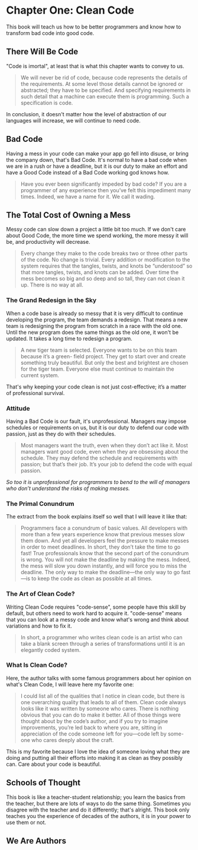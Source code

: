# Chapter One: Clean Code
This book will teach us how to be better programmers and know how to transform bad code into good code.

## There Will Be Code
"Code is imortal", at least that is what this chapter wants to convey to us.

> We will never be rid of code, because code represents the details of the requirements. At some level those details cannot be ignored or abstracted; they have to be specified. And specifying requirements in such detail that a machine can execute them is programming. Such a specification is code.

In conclusion, it doesn't matter how the level of abstraction of our languages will increase, we will continue to need code.


## Bad Code
Having a mess in your code can make your app go fell into disuse, or bring the company down, that's Bad Code.
It's normal to have a bad code when we are in a rush or have a deadline, but it is our duty to make an effort and have a Good Code instead of a Bad Code working god knows how.

> Have you ever been significantly impeded by bad code? If you are a programmer of any experience then you’ve felt this impediment many times. Indeed, we have a name for it. We call it wading.


## The Total Cost of Owning a Mess
Messy code can slow down a project a little bit too much. If we don't care about Good Code, the more time we spend working, the more messy it will be, and productivity will decrease.

> Every change they make to the code breaks two or three other parts of the code. No change is trivial. Every addition or modification to the system requires that the tangles, twists, and knots be “understood” so that more tangles, twists, and knots can be added. Over time the mess becomes so big and so deep and so tall, they can not clean it up. There is no way at all.

### The Grand Redesign in the Sky
When a code base is already so messy that it is very difficult to continue developing the program, the team demands a redesign. That means a new team is redesigning the program from scratch in a race with the old one. Until the new program does the same things as the old one, it won't be updated. It takes a long time to redesign a program.

> A new tiger team is selected. Everyone wants to be on this team because it’s a green- field project. They get to start over and create something truly beautiful. But only the best and brightest are chosen for the tiger team. Everyone else must continue to maintain the current system.

That's why keeping your code clean is not just cost-effective; it’s a matter of professional survival.

### Attitude
Having a Bad Code is our fault, it's unprofessional. Managers may impose schedules or requirements on us, but it is our duty to defend our code with passion, just as they do with their schedules.

> Most managers want the truth, even when they don’t act like it. Most managers want good code, even when they are obsessing about the schedule. They may defend the schedule and requirements with passion; but that’s their job. It’s your job to defend the code with equal passion.

*So too it is unprofessional for programmers to bend to the will of managers who don’t understand the risks of making messes.*

### The Primal Conundrum
The extract from the book explains itself so well that I will leave it like that:

> Programmers face a conundrum of basic values. All developers with more than a few years experience know that previous messes slow them down. And yet all developers feel the pressure to make messes in order to meet deadlines. In short, they don’t take the time to go fast! True professionals know that the second part of the conundrum is wrong. You will not make the deadline by making the mess. Indeed, the mess will slow you down instantly, and will force you to miss the deadline. The only way to make the deadline—the only way to go fast—is to keep the code as clean as possible at all times.

### The Art of Clean Code?
Writing Clean Code requires "code-sense", some people have this skill by default, but others need to work hard to acquire it. "code-sense" means that you can look at a messy code and know what's wrong and think about variations and how to fix it.

> In short, a programmer who writes clean code is an artist who can take a blank screen through a series of transformations until it is an elegantly coded system.

### What Is Clean Code?
Here, the author talks with some famous programmers about her opinion on what's Clean Code, I will leave here my favorite one:

> I could list all of the qualities that I notice in clean code, but there is one overarching quality that leads to all of them. Clean code always looks like it was written by someone who cares. There is nothing obvious that you can do to make it better. All of those things were thought about by the code’s author, and if you try to imagine improvements, you’re led back to where you are, sitting in appreciation of the code someone left for you—code left by some- one who cares deeply about the craft.

This is my favorite because I love the idea of someone loving what they are doing and putting all their efforts into making it as clean as they possibly can. Care about your code is beautiful.


## Schools of Thought
This book is like a teacher-student relationship; you learn the basics from the teacher, but there are lots of ways to do the same thing. Sometimes you disagree with the teacher and do it differently; that's alright. This book only teaches you the experience of decades of the authors, it is in your power to use them or not.


## We Are Authors
